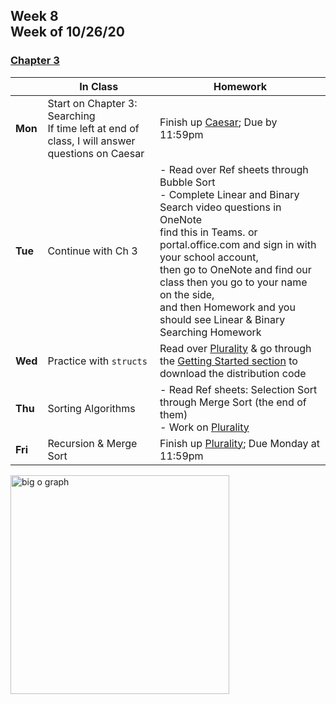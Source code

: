 <meta http-equiv="refresh" content="300"/>

## Week 8<br>Week of 10/26/20  

### [Chapter 3](/ap/curriculum/3)  

  |       |In Class               |Homework   |
  |-------|---------              |---------  |
  |**Mon**|Start on Chapter 3: Searching<br>If time left at end of class, I will answer questions on Caesar |Finish up [Caesar](https://cs50.harvard.edu/ap/2021/curriculum/x/psets/2/caesar/); Due by 11:59pm |
  |**Tue**|Continue with Ch 3 |- Read over Ref sheets through Bubble Sort<br>- Complete Linear and Binary Search video questions in OneNote<br>find this in Teams. or portal.office.com and sign in with your school account,<br>then go to OneNote and find our class then you go to your name on the side,<br>and then Homework and you should see Linear & Binary Searching Homework |
  |**Wed**|Practice with `structs` |Read over [Plurality](https://cs50.harvard.edu/ap/2021/curriculum/x/psets/3/plurality/) & go through the [Getting Started section](https://cs50.harvard.edu/ap/2021/curriculum/x/psets/3/plurality/#getting-started) to download the distribution code |
  |**Thu**|Sorting Algorithms  |- Read Ref sheets: Selection Sort through Merge Sort (the end of them)<br>- Work on [Plurality](https://cs50.harvard.edu/ap/2021/curriculum/x/psets/3/plurality/) |
  |**Fri**|Recursion & Merge Sort |Finish up [Plurality](https://cs50.harvard.edu/ap/2021/curriculum/x/psets/3/plurality/); Due Monday at 11:59pm |

<img src="https://miro.medium.com/max/2544/1*yiyfZodqXNwMouC0-B0Wlg.png" alt="big o graph" height="350">
